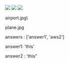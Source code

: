 <img src="${questionImage}">






<img src="${questionImage}">

<img src="images/${questionImage}">

airport.jpg\

plane.jpg







answers : ['answer1', 'aws2']

answer1: 'this'

answer2 : 'this"